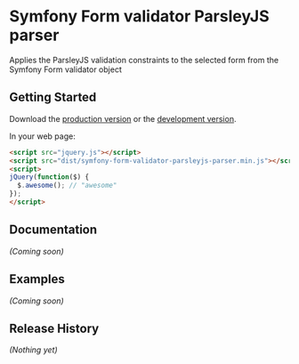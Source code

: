 # Symfony Form validator ParsleyJS parser

Applies the ParsleyJS validation constraints to the selected form from the Symfony Form validator object

## Getting Started

Download the [production version][min] or the [development version][max].

[min]: https://raw.github.com/bichotll/jquery-symfony-form-validator-parsleyjs-parser/master/dist/jquery.symfony-form-validator-parsleyjs-parser.min.js
[max]: https://raw.github.com/bichotll/jquery-symfony-form-validator-parsleyjs-parser/master/dist/jquery.symfony-form-validator-parsleyjs-parser.js

In your web page:

```html
<script src="jquery.js"></script>
<script src="dist/symfony-form-validator-parsleyjs-parser.min.js"></script>
<script>
jQuery(function($) {
  $.awesome(); // "awesome"
});
</script>
```

## Documentation
_(Coming soon)_

## Examples
_(Coming soon)_

## Release History
_(Nothing yet)_
